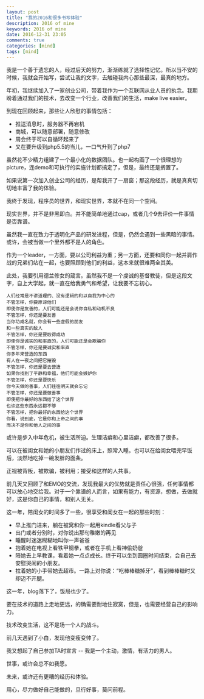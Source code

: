 ```yaml
---
layout: post
title: "我的2016和很多书写体验"
description: 2016 of mine
keywords: 2016 of mine
date: 2016-12-31 23:05
comments: true
categories: [mind]
tags: [mind]
---
```

我是一个善于遗忘的人，经过后天的努力，渐渐练就了选择性记忆。所以当不安的时候，我就会开始写，尝试让我的文字，去触碰我内心那些最深，最真的地方。
<!--more-->

年初，我继续加入了一家创业公司，带着我作为一个互联网从业人员的执念。我期盼着通过我们的技术，去改变一个行业，改善我们的生活，make live easier。

到现在回顾起来，那些让人欣慰的事情包括：

* 推送消息时，服务器不再宕机
* 商城，可以随意部署，随意修改
* 周会终于可以自循环起来了
* 又在要升级到php5.5的当儿，一口气升到了php7

虽然花不少精力组建了一个最小化的数据团队。也一起构画了一个很理想的picture，连demo和可执行的实施计划都搞定了，但是，最终还是搁置了。

如果说第一次加入创业公司的经历，是帮我开了一扇窗；那这段经历，就是真真切切地丰富了我的体验。

我终于发现，程序员的世界，和现实世界，本就不在同一个空间。

现实世界，并不是非黑即白。并不能简单地通过cap，或者几个9去评价一件事情是否靠谱。

虽然我一直在致力于透明化产品的研发进程，但是，仍然会遇到一些黑暗的事情。或许，会被当做一个里外都不是人的角色。

作为一个leader，一方面，要以公司利益为重；另一方面，还要和同你一起并肩作战的兄弟们站在一起，也要照顾到他们的利益，这本来就很难两全其美。

此处，我要引用德兰修女的箴言。虽然我不是一个虔诚的基督教徒，但是这段文字，自上大学起，就一直在给我勇气和希望，让我要不忘初心。

```
人们经常是不讲道理的、没有逻辑的和以自我为中心的
不管怎样，你要原谅他们
即使你是友善的，人们可能还是会说你自私和动机不良
不管怎样，你还是要友善
当你功成名就，你会有一些虚假的朋友
和一些真实的敌人
不管怎样，你还是要取得成功
即使你是诚实的和率直的，人们可能还是会欺骗你
不管怎样，你还是要诚实和率直
你多年来营造的东西
有人在一夜之间把它摧毁
不管怎样，你还是要去营造
如果你找到了平静和幸福，他们可能会嫉妒你
不管怎样，你还是要快乐
你今天做的善事，人们往往明天就会忘记
不管怎样，你还是要做善事
即使把你最好的东西给了这个世界
也许这些东西永远都不够
不管怎样，把你最好的东西给这个世界
你看，说到底，它是你和上帝之间的事
而决不是你和他人之间的事
```

或许是步入中年危机，被生活所迫。生理洁癖和心里洁癖，都改善了很多。

可以在被闺女和她的小朋友们作过的床上，照常入睡。也可以在给闺女喂完早饭后，淡然地吃掉一碗发胖的面条。

正视被背叛，被欺骗，被利用；接受和这样的人共事。

前几天又回顾了和EMO的交流，发现我最大的优势就是责任心很强，任何事情都可以放心地交给我。对于一个靠谱的人而言，如果有能力，有资源，想做，去做就好，这是你自己的事情，和别人无关。

这一年，陪闺女的时间多了一些，很享受和闺女在一起的那些时刻：

* 早上推门进来，躺在被窝和你一起用kindle看父与子
* 出门或者分别时，对你说出那句稚嫩的再见
* 睡醒时迷迷糊糊地叫你一声爸爸
* 抱着她在电视上看铁甲钢拳，或者在手机上看神偷奶爸
* 陪她去上早教课，看着她一点点成长。终于可以坐到圆圈时间结束，会自己去安慰哭闹的小朋友。
* 拉着她的小手带她去超市。一路上对你说：“吃棒棒糖掉牙”，看到棒棒糖时又却迈不开腿。

这一年，blog落下了，饭局也少了。

要在技术的道路上走地更远，的确需要耐地住寂寞，但是，也需要经营自己的影响力。

技术改变生活，这不是场一个人的战斗。

前几天遇到了小白，发现他变瘦变帅了。

我又想起了自己参加TA时宣言 -- 我是一个主动，激情，有活力的男人。

世事，或许会总不如我愿。

未来，或许还有更糟的经历和体验。

用心，尽力做好自己能做的，旦行好事，莫问前程。
